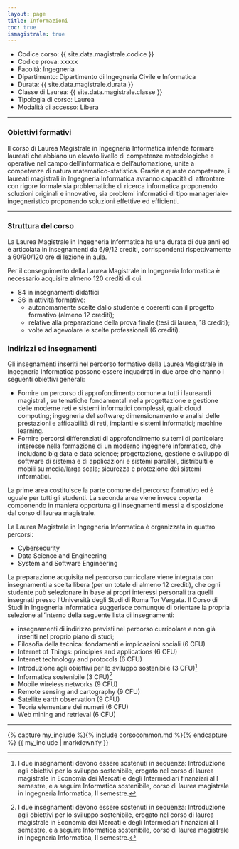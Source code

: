 ```yaml
---
layout: page
title: Informazioni
toc: true
ismagistrale: true
---
```



* Codice corso: {{ site.data.magistrale.codice }}
* Codice prova: xxxxx
* Facoltà: Ingegneria
* Dipartimento: Dipartimento di Ingegneria Civile e Informatica
* Durata: {{ site.data.magistrale.durata }}
* Classe di Laurea: {{ site.data.magistrale.classe }}
* Tipologia di corso: Laurea
* Modalità di accesso: Libera

---

### Obiettivi formativi

Il corso di Laurea Magistrale in Ingegneria Informatica intende formare laureati che abbiano un elevato livello di competenze metodologiche e operative nel campo dell’informatica e dell’automazione, unite a competenze di natura matematico-statistica. Grazie a queste competenze, i laureati magistrali in Ingegneria Informatica avranno capacità di affrontare con rigore formale sia problematiche di ricerca informatica proponendo soluzioni originali e innovative, sia problemi informatici di tipo manageriale-ingegneristico proponendo soluzioni effettive ed efficienti.

---

### Struttura del corso

La Laurea Magistrale in Ingegneria Informatica ha una durata di due anni ed è articolata in insegnamenti da 6/9/12 crediti,  corrispondenti rispettivamente a 60/90/120 ore di lezione in aula.

Per il conseguimento della Laurea Magistrale in Ingegneria Informatica è necessario acquisire almeno 120 crediti di cui:
* 84 in insegnamenti didattici
* 36  in  attività formative:
  * autonomamente scelte dallo studente e coerenti con il progetto formativo (almeno 12 crediti);
  * relative alla preparazione della prova finale (tesi di laurea, 18 crediti);
  * volte ad agevolare le scelte professionali (6 crediti).


### Indirizzi ed insegnamenti

Gli insegnamenti inseriti nel percorso formativo della Laurea Magistrale in Ingegneria Informatica possono essere inquadrati in due aree che hanno i seguenti obiettivi generali:

* Fornire un percorso di approfondimento comune a tutti i laureandi magistrali, su tematiche fondamentali nella progettazione e gestione delle moderne reti e sistemi informatici complessi, quali: cloud computing; ingegneria del software; dimensionamento e analisi delle prestazioni e affidabilità di reti, impianti e sistemi informatici; machine learning.
* Fornire percorsi differenziati di approfondimento su temi di particolare interesse nella formazione di un moderno ingegnere informatico, che includano big data e data science; progettazione, gestione e sviluppo di software di sistema e di applicazioni e sistemi paralleli, distribuiti e mobili su media/larga scala; sicurezza e protezione dei sistemi informatici.

La prime area costituisce la parte comune del percorso formativo ed è uguale per tutti gli studenti. La seconda area viene invece coperta componendo in maniera opportuna gli insegnamenti messi a disposizione dal corso di laurea magistrale. 


La Laurea Magistrale in Ingegneria Informatica è organizzata in quattro percorsi:

* Cybersecurity
* Data Science and Engineering
* System and Software Engineering




La preparazione acquisita nel percorso curricolare viene integrata con insegnamenti a scelta libera (per un totale di almeno 12 crediti), che ogni studente può selezionare in base ai propri interessi personali tra quelli insegnati presso l’Università degli Studi di Roma Tor Vergata. 
Il Corso di Studi in Ingegneria Informatica suggerisce comunque di orientare la propria selezione all’interno della seguente lista di insegnamenti:
 
* insegnamenti di indirizzo previsti nel percorso curricolare e non già inseriti nel proprio piano di studi;
* Filosofia della tecnica: fondamenti e implicazioni sociali (6 CFU)
* Internet of Things: principles and applications (6 CFU)
* Internet technology and protocols (6 CFU)
* Introduzione agli obiettivi per lo sviluppo sostenibile (3 CFU)[^1]
* Informatica sostenibile (3 CFU)[^1]
* Mobile wireless networks (9 CFU)
* Remote sensing and cartography (9 CFU)
* Satellite earth observation (9 CFU)
* Teoria elementare dei numeri (6 CFU)
* Web mining and retrieval (6 CFU)

[^1]: I due insegnamenti devono essere sostenuti in sequenza: Introduzione agli obiettivi per lo sviluppo sostenibile, erogato nel corso di laurea magistrale in Economia dei Mercati e degli Intermediari finanziari al I semestre, e a seguire Informatica sostenibile, corso di laurea magistrale in Ingegneria Informatica, II semestre.

---


{% capture my_include %}{% include corsocommon.md %}{% endcapture %}
{{ my_include | markdownify }}